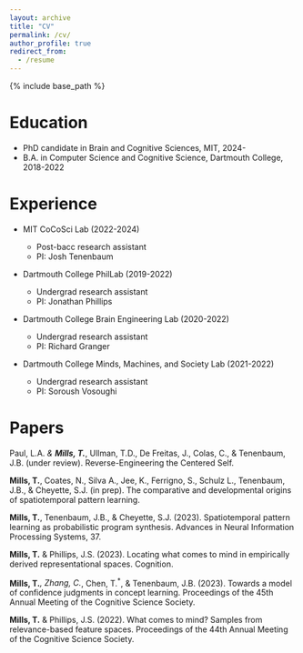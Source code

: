 ```yaml
---
layout: archive
title: "CV"
permalink: /cv/
author_profile: true
redirect_from:
  - /resume
---
```


{% include base_path %}

Education
======
* PhD candidate in Brain and Cognitive Sciences, MIT, 2024-
* B.A. in Computer Science and Cognitive Science, Dartmouth College, 2018-2022

Experience
======
* MIT CoCoSci Lab (2022-2024)
  * Post-bacc research assistant
  * PI: Josh Tenenbaum

* Dartmouth College PhilLab (2019-2022)
  * Undergrad research assistant
  * PI: Jonathan Phillips

* Dartmouth College Brain Engineering Lab (2020-2022)
  * Undergrad research assistant
  * PI: Richard Granger

* Dartmouth College Minds, Machines, and Society Lab (2021-2022)
  * Undergrad research assistant
  * PI: Soroush Vosoughi


Papers
======
Paul, L.A.<sup>*</sup> & **Mills, T.**<sup>*</sup>, Ullman, T.D., De Freitas, J., Colas, C., & Tenenbaum, J.B. (under review). Reverse-Engineering the Centered Self.

**Mills, T.**, Coates, N., Silva A., Jee, K., Ferrigno, S., Schulz L., Tenenbaum, J.B., & Cheyette, S.J. (in prep). The comparative and developmental origins of spatiotemporal pattern learning.

**Mills, T.**, Tenenbaum, J.B., & Cheyette, S.J. (2023). Spatiotemporal pattern learning as probabilistic program synthesis. Advances in Neural Information Processing Systems, 37.

**Mills, T.** & Phillips, J.S. (2023). Locating what comes to mind in empirically derived representational spaces. Cognition.

**Mills, T.**<sup>*</sup>, Zhang, C.<sup>*</sup>, Chen, T.<sup>*</sup>, & Tenenbaum, J.B. (2023). Towards a model of confidence judgments in concept learning. Proceedings of the 45th Annual Meeting of the Cognitive Science Society.

**Mills, T.** & Phillips, J.S. (2022). What comes to mind? Samples from relevance-based feature spaces. Proceedings of the 44th Annual Meeting of the Cognitive Science Society.
  
<!-- Skills
======
* Skill 1
* Skill 2
  * Sub-skill 2.1
  * Sub-skill 2.2
  * Sub-skill 2.3
* Skill 3 -->

<!-- Publications
======
  <ul>{% for post in site.publications reversed %}
    {% include archive-single-cv.html %}
  {% endfor %}</ul>
   -->
<!-- Talks
======
  <ul>{% for post in site.talks reversed %}
    {% include archive-single-talk-cv.html  %}
  {% endfor %}</ul>
   -->
<!-- Teaching
======
  <ul>{% for post in site.teaching reversed %}
    {% include archive-single-cv.html %}
  {% endfor %}</ul>
   -->
<!-- Service and leadership
======
* Currently signed in to 43 different slack teams -->
